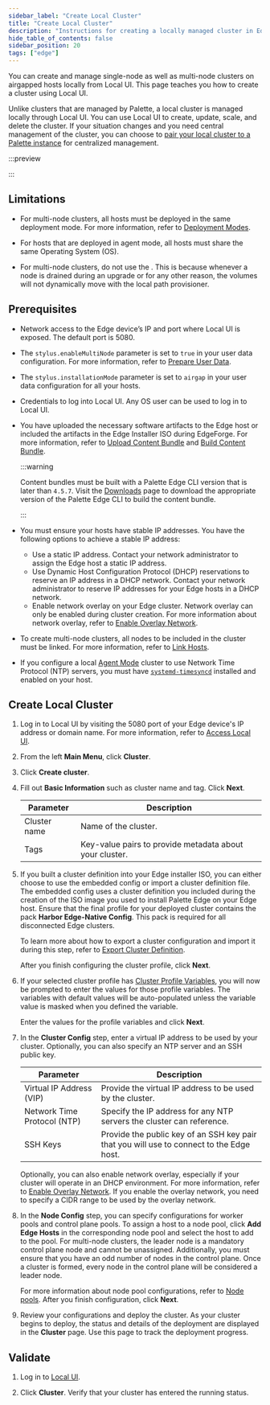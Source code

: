 ```yaml
---
sidebar_label: "Create Local Cluster"
title: "Create Local Cluster"
description: "Instructions for creating a locally managed cluster in Edge Host Management Console."
hide_table_of_contents: false
sidebar_position: 20
tags: ["edge"]
---
```


You can create and manage single-node as well as multi-node clusters on airgapped hosts locally from Local UI. This page
teaches you how to create a cluster using Local UI.

Unlike clusters that are managed by Palette, a local cluster is managed locally through Local UI. You can use Local UI
to create, update, scale, and delete the cluster. If your situation changes and you need central management of the
cluster, you can choose to [pair your local cluster to a Palette instance](./local-to-central.md) for centralized
management.

:::preview

:::

## Limitations

- For multi-node clusters, all hosts must be deployed in the same deployment mode. For more information, refer to
  [Deployment Modes](../../../../deployment-modes/deployment-modes.md).

- For hosts that are deployed in agent mode, all hosts must share the same Operating System (OS).

<!-- prettier-ignore -->
- For multi-node clusters, do not use the
  <VersionedLink text="Local Path Provisioner Pack" url="/integrations/packs/?pack=csi-local-path-provisioner" />. This
  is because whenever a node is drained during an upgrade or for any other reason, the volumes will not dynamically move
  with the local path provisioner.

## Prerequisites

- Network access to the Edge device’s IP and port where Local UI is exposed. The default port is 5080.

- The `stylus.enableMultiNode` parameter is set to `true` in your user data configuration. For more information, refer
  to [Prepare User Data](../../edgeforge-workflow/prepare-user-data.md).

- The `stylus.installationMode` parameter is set to `airgap` in your user data configuration for all your hosts.

- Credentials to log into Local UI. Any OS user can be used to log in to Local UI.

- You have uploaded the necessary software artifacts to the Edge host or included the artifacts in the Edge Installer
  ISO during EdgeForge. For more information, refer to [Upload Content Bundle](./upload-content-bundle.md) and
  [Build Content Bundle](../../edgeforge-workflow/palette-canvos/build-content-bundle.md).

  :::warning

  Content bundles must be built with a Palette Edge CLI version that is later than `4.5.7`. Visit the
  [Downloads](../../../../spectro-downloads.md#palette-edge-cli) page to download the appropriate version of the Palette
  Edge CLI to build the content bundle.

  :::

- You must ensure your hosts have stable IP addresses. You have the following options to achieve a stable IP address:

  - Use a static IP address. Contact your network administrator to assign the Edge host a static IP address.
  - Use Dynamic Host Configuration Protocol (DHCP) reservations to reserve an IP address in a DHCP network. Contact your
    network administrator to reserve IP addresses for your Edge hosts in a DHCP network.
  - Enable network overlay on your Edge cluster. Network overlay can only be enabled during cluster creation. For more
    information about network overlay, refer to [Enable Overlay Network](../../networking/vxlan-overlay.md).

- To create multi-node clusters, all nodes to be included in the cluster must be linked. For more information, refer to
  [Link Hosts](./link-hosts.md).
- If you configure a local [Agent Mode](../../../../deployment-modes/agent-mode/agent-mode.md) cluster to use Network
  Time Protocol (NTP) servers, you must have
  [`systemd-timesyncd`](https://www.freedesktop.org/software/systemd/man/latest/systemd-timesyncd.service.html)
  installed and enabled on your host.

## Create Local Cluster

1. Log in to Local UI by visiting the 5080 port of your Edge device's IP address or domain name. For more information,
   refer to [Access Local UI](../host-management/access-console.md).

2. From the left **Main Menu**, click **Cluster**.

3. Click **Create cluster**.

4. Fill out **Basic Information** such as cluster name and tag. Click **Next**.

   | Parameter    | Description                                             |
   | ------------ | ------------------------------------------------------- |
   | Cluster name | Name of the cluster.                                    |
   | Tags         | Key-value pairs to provide metadata about your cluster. |

5. If you built a cluster definition into your Edge installer ISO, you can either choose to use the embedded config or
   import a cluster definition file. The embedded config uses a cluster definition you included during the creation of
   the ISO image you used to install Palette Edge on your Edge host. Ensure that the final profile for your deployed
   cluster contains the pack **Harbor Edge-Native Config**. This pack is required for all disconnected Edge clusters.

   To learn more about how to export a cluster configuration and import it during this step, refer to
   [Export Cluster Definition](./export-cluster-definition.md).

   After you finish configuring the cluster profile, click **Next**.

6. If your selected cluster profile has [Cluster Profile Variables](../../../../profiles/cluster-profiles/create-cluster-profiles/cluster-profile-variables/cluster-profile-variables.md), you will now be prompted to enter the values for those
   profile variables. The variables with default values will be auto-populated unless the variable value is masked when
   you defined the variable.

   Enter the values for the profile variables and click **Next**.

7. In the **Cluster Config** step, enter a virtual IP address to be used by your cluster. Optionally, you can also
   specify an NTP server and an SSH public key.

   | Parameter                   | Description                                                                              |
   | --------------------------- | ---------------------------------------------------------------------------------------- |
   | Virtual IP Address (VIP)    | Provide the virtual IP address to be used by the cluster.                                |
   | Network Time Protocol (NTP) | Specify the IP address for any NTP servers the cluster can reference.                    |
   | SSH Keys                    | Provide the public key of an SSH key pair that you will use to connect to the Edge host. |

   Optionally, you can also enable network overlay, especially if your cluster will operate in an DHCP environment. For
   more information, refer to [Enable Overlay Network](../../networking/vxlan-overlay.md). If you enable the overlay
   network, you need to specify a CIDR range to be used by the overlay network.

8. In the **Node Config** step, you can specify configurations for worker pools and control plane pools. To assign a
   host to a node pool, click **Add Edge Hosts** in the corresponding node pool and select the host to add to the pool.
   For multi-node clusters, the leader node is a mandatory control plane node and cannot be unassigned. Additionally,
   you must ensure that you have an odd number of nodes in the control plane. Once a cluster is formed, every node in
   the control plane will be considered a leader node.

   For more information about node pool configurations, refer to [Node pools](../../../cluster-management/node-pool.md).
   After you finish configuration, click **Next**.

9. Review your configurations and deploy the cluster. As your cluster begins to deploy, the status and details of the
   deployment are displayed in the **Cluster** page. Use this page to track the deployment progress.

## Validate

1. Log in to [Local UI](../host-management/access-console.md).

2. Click **Cluster**. Verify that your cluster has entered the running status.